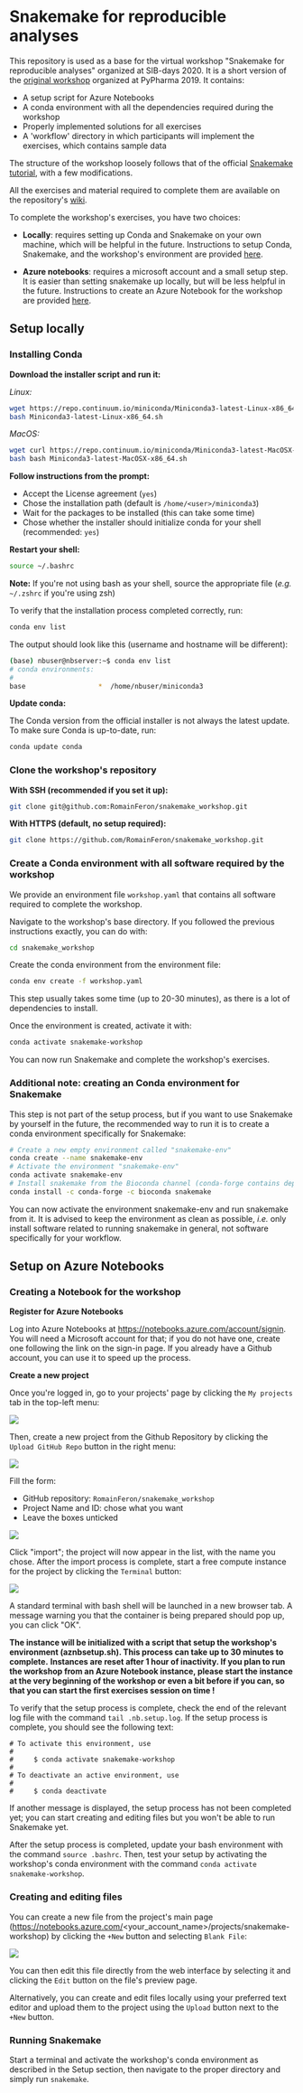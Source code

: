 # Snakemake for reproducible analyses

This repository is used as a base for the virtual workshop "Snakemake for reproducible analyses" organized at SIB-days 2020. It is a short version of the [original workshop](https://github.com/RomainFeron/workshop-snakemake-pypharma2019) organized at PyPharma 2019. It contains:

- A setup script for Azure Notebooks
- A conda environment with all the dependencies required during the workshop
- Properly implemented solutions for all exercises
- A 'workflow' directory in which participants will implement the exercises, which contains sample data

The structure of the workshop loosely follows that of the official [Snakemake tutorial](https://snakemake.readthedocs.io/en/v5.7.4/tutorial/tutorial.html), with a few modifications.

All the exercises and material required to complete them are available on the repository's [wiki](https://github.com/RomainFeron/workshop-snakemake-sibdays2020/wiki).

To complete the workshop's exercises, you have two choices:

- **Locally**: requires setting up Conda and Snakemake on your own machine, which will be helpful in the future. Instructions to setup Conda, Snakemake, and the workshop's environment are provided [here](#setup-locally).

- **Azure notebooks**: requires a microsoft account and a small setup step. It is easier than setting snakemake up locally, but will be less helpful in the future. Instructions to create an Azure Notebook for the workshop are provided [here](#setup-on-azure-notebooks).

## Setup locally

### Installing Conda

**Download the installer script and run it:**

*Linux:*

```bash
wget https://repo.continuum.io/miniconda/Miniconda3-latest-Linux-x86_64.sh
bash Miniconda3-latest-Linux-x86_64.sh
```

*MacOS:*

```bash
wget curl https://repo.continuum.io/miniconda/Miniconda3-latest-MacOSX-x86_64.sh -o Miniconda3-latest-MacOSX-x86_64.sh
bash bash Miniconda3-latest-MacOSX-x86_64.sh
```

**Follow instructions from the prompt:**

- Accept the License agreement (`yes`)
- Chose the installation path (default is `/home/<user>/miniconda3`)
- Wait for the packages to be installed (this can take some time)
- Chose whether the installer should initialize conda for your shell (recommended: `yes`)

**Restart your shell:**

```bash
source ~/.bashrc
```

**Note:** If you're not using bash as your shell, source the appropriate file (*e.g.* `~/.zshrc` if you're using zsh)

To verify that the installation process completed correctly, run:

```bash
conda env list
```

The output should look like this (username and hostname will be different):

```bash
(base) nbuser@nbserver:~$ conda env list
# conda environments:
#
base                  *  /home/nbuser/miniconda3
```

**Update conda:**

The Conda version from the official installer is not always the latest update. To make sure Conda is up-to-date, run:

```bash
conda update conda
```

### Clone the workshop's repository

**With SSH (recommended if you set it up):**

```bash
git clone git@github.com:RomainFeron/snakemake_workshop.git
```

**With HTTPS (default, no setup required):**

```bash
git clone https://github.com/RomainFeron/snakemake_workshop.git
```

### Create a Conda environment with all software required by the workshop

We provide an environment file `workshop.yaml` that contains all software required to complete the workshop.

Navigate to the workshop's base directory. If you followed the previous instructions exactly, you can do with:

```bash
cd snakemake_workshop
```

Create the conda environment from the environment file:

```bash
conda env create -f workshop.yaml
```

This step usually takes some time (up to 20-30 minutes), as there is a lot of dependencies to install.

Once the environment is created, activate it with:

```bash
conda activate snakemake-workshop
```

You can now run Snakemake and complete the workshop's exercises.

### Additional note: creating an Conda environment for Snakemake

This step is not part of the setup process, but if you want to use Snakemake by yourself in the future, the recommended way to run it is to create a conda environment specifically for Snakemake:

```bash
# Create a new empty environment called "snakemake-env"
conda create --name snakemake-env
# Activate the environment "snakemake-env"
conda activate snakemake-env
# Install snakemake from the Bioconda channel (conda-forge contains dependencies)
conda install -c conda-forge -c bioconda snakemake
```

You can now activate the environment snakemake-env and run snakemake from it. It is advised to keep the environment as clean as possible, *i.e.* only install software related to running snakemake in general, not software specifically for your workflow.

## Setup on Azure Notebooks

### Creating a Notebook for the workshop

**Register for Azure Notebooks**

Log into Azure Notebooks at https://notebooks.azure.com/account/signin. You will need a Microsoft account for that; if you do not have one, create one following the link on the sign-in page. If you already have a Github account, you can use it to speed up the process.

**Create a new project**

Once you're logged in, go to your projects' page by clicking the `My projects` tab in the top-left menu:

![](docs/img/azure_my_projects.png)

Then, create a new project from the Github Repository by clicking the `Upload GitHub Repo` button in the right menu:

![](docs/img/azure_upload_repo.png)

Fill the form:

- GitHub repository: `RomainFeron/snakemake_workshop`
- Project Name and ID: chose what you want
- Leave the boxes unticked

![](docs/img/azure_repo_config.png)

Click "import"; the project will now appear in the list, with the name you chose. After the import process is complete, start a free compute instance for the project by clicking the `Terminal` button:

![](docs/img/azure_terminal.png)

A standard terminal with bash shell will be launched in a new browser tab. A message warning you that the container is being prepared should pop up, you can click "OK".

**The instance will be initialized with a script that setup the workshop's environment (aznbsetup.sh). This process can take up to 30 minutes to complete.**
**Instances are reset after 1 hour of inactivity. If you plan to run the workshop from an Azure Notebook instance, please start the instance at the very beginning of the workshop or even a bit before if you can, so that you can start the first exercises session on time !**

To verify that the setup process is complete, check the end of the relevant log file with the command `tail .nb.setup.log`. If the setup process is complete, you should see the following text:

```
# To activate this environment, use
#
#     $ conda activate snakemake-workshop
#
# To deactivate an active environment, use
#
#     $ conda deactivate
```

If another message is displayed, the setup process has not been completed yet; you can start creating and editing files but you won't be able to run Snakemake yet.

After the setup process is completed, update your bash environment with the command `source .bashrc`. Then, test your setup by activating the workshop's conda environment with the command `conda activate snakemake-workshop`.

### Creating and editing files

You can create a new file from the project's main page (https://notebooks.azure.com/<your_account_name>/projects/snakemake-workshop) by clicking the `+New` button and selecting `Blank File`:

![](docs/img/azure_new_file.png)

You can then edit this file directly from the web interface by selecting it and clicking the `Edit` button on the file's preview page.

Alternatively, you can create and edit files locally using your preferred text editor and upload them to the project using the `Upload` button next to the `+New` button.

### Running Snakemake

Start a terminal and activate the workshop's conda environment as described in the Setup section, then navigate to the proper directory and simply run `snakemake`.
